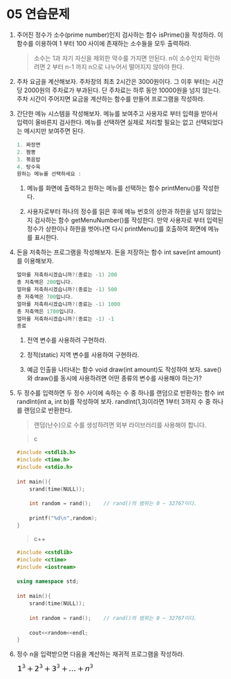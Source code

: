 05 연습문제
===

1. 주어진 정수가 소수(prime number)인지 검사하는 함수 isPrime()을 작성하라. 이 함수를 이용하여 1 부터 100 사이에 존재하는 소수들을 모두 출력하라.

    > 소수는 1과 자기 자신을 제외한 약수를 가지면 안된다. n이 소수인지 확인하려면 2 부터 n-1 까지 n으로 나누어서 떨어지지 않아야 한다.

2.  주차 요금을 계산해보자. 주차장의 최초 2시간은 3000원이다. 그 이후 부터는 시간당 2000원의 주차료가 부과된다. 단 주차료는 하루 동안 10000원을 넘지 않는다. 주차 시간이 주어지면 요금을 계산하는 함수를 만들어 프로그램을 작성하라.

3. 간단한 메뉴 시스템을 작성해보자. 메뉴를 보여주고 사용자로 부터 입력을 받아서 입력이 올바른지 검사한다. 메뉴를 선택하면 실제로 처리할 필요는 없고 선택되었다는 메시지만 보여주면 된다.

    ```c++
    1. 짜장면
    2. 짬뽕
    3. 볶음밥
    4. 탕수육
    원하는 메뉴를 선택하세요 : 
    ```

    1. 메뉴를 화면에 출력하고 원하는 메뉴를 선택하는 함수 printMenu()를 작성한다.

    2. 사용자로부터 하나의 정수를 읽은 후에 메뉴 번호의 상한과 하한을 넘지 않았는지 검사하는 함수 getMenuNumber()를 작성한다. 만약 사용자로 부터 입력된 정수가 상한이나 하한을 벗어나면 다시 printMenu()를 호출하여 화면에 메뉴를 표시한다.

4. 돈을 저축하는 프로그램을 작성해보자. 돈을 저장하는 함수 int save(int amount)를 이용해보자. 

    ```c++
    얼마를 저축하시겠습니까?(종료는 -1) 200
    총 저축액은 200입니다.
    얼마를 저축하시겠습니까?(종료는 -1) 500
    총 저축액은 700입니다.
    얼마를 저축하시겠습니까?(종료는 -1) 1000
    총 저축액은 1700입니다.
    얼마를 저축하시겠습니까?(종료는 -1) -1
    종료
    ```

    1. 전역 변수를 사용하려 구현하라.

    2. 정적(static) 지역 변수를 사용하여 구현하라.

    3. 예금 인출을 나타내는 함수 void draw(int amount)도 작성하여 보자. save()와 draw()를 동시에 사용하려면 어떤 종류의 변수를 사용해야 하는가?

5. 두 정수를 입력하면 두 정수 사이에 속하는 수 중 하나를 랜덤으로 반환하는 함수 int randInt(int a, int b)를 작성하여 보자. randInt(1,3)이라면 1부터 3까지 수 중 하나를 랜덤으로 반환한다.

    > 랜덤(난수)으로 수를 생성하려면 외부 라이브러리를 사용해야 합니다.

    > c 

    ```c++
    #include <stdlib.h>
    #include <time.h>
    #include <stdio.h>

    int main(){
        srand(time(NULL));

        int random = rand();    // rand()의 범위는 0 ~ 32767이다. 

        printf("%d\n",random);
    }
    ```

    > c++ 
    
    ```c++
    #include <cstdlib>
    #include <ctime>
    #include <iostream>

    using namespace std;

    int main(){
        srand(time(NULL));

        int random = rand();    // rand()의 범위는 0 ~ 32767이다. 

        cout<<random<<endl;
    }
    ```

6. 정수 n을 입력받으면 다음을 계산하는 재귀적 프로그램을 작성하라.

    <img src="연습문제%20img/05%206번.jpg">